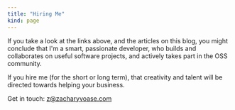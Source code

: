 ```yaml
---
title: "Hiring Me"
kind: page
---
```


If you take a look at the links above, and the articles on this blog, you might
conclude that I'm a smart, passionate developer, who builds and collaborates on
useful software projects, and actively takes part in the OSS community.

If you hire me (for the short or long term), that creativity and talent will be
directed towards helping your business.

Get in touch: [z@zacharyvoase.com](mailto:z@zacharyvoase.com)
